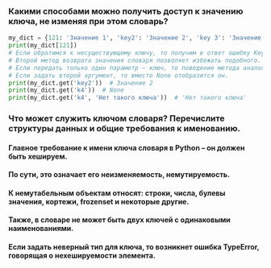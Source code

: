 ### Какими способами можно получить доступ к значению ключа, не изменяя при этом словарь?

```python
my_dict = {121: 'Значение 1', 'key2': 'Значение 2', 'key 3': 'Значение 3'}
print(my_dict[121])
# Если обратимся к несуществующему ключу, то получим в ответ ошибку KeyError. 
# Второй метод возврата значения словаря позволяет избежать подобного. Он основан на методе get(). 
# Если передать только один параметр – ключ, то поведение метода аналогично квадратным скобкам, но не возникнет ошибки при обращении к несуществующему элементу, а просто вернется None. 
# Если задать второй аргумент, то вместо None отобразится он.
print(my_dict.get('key2'))  # Значение 2
print(my_dict.get('k4'))  # None
print(my_dict.get('k4', 'Нет такого ключа'))  # 'Нет такого ключа'
```

### Что может служить ключом словаря? Перечислите структуры данных и общие требования к именованию.

#### Главное требование к имени ключа словаря в Python – он должен быть хешируем.
#### По сути, это означает его неизменяемость, немутируемость. 
#### К немутабельным объектам относят: строки, числа, булевы значения, кортежи, frozenset и некоторые другие. 
#### Также, в словаре не может быть двух ключей с одинаковыми наименованиями.
#### Если задать неверный тип для ключа, то возникнет ошибка TypeError, говорящая о нехешируемости элемента.
